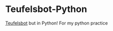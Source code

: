 # Teufelsbot-Python
[Teufelsbot](https://github.com/Mephisto5558/Teufelsbot) but in Python! For my python practice
